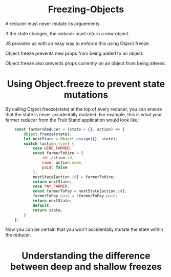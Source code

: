 <h1 align="center">
Freezing-Objects
</h1>

A reducer must never mutate its arguements.

If the state changes, the reducer must return a new object.

JS provides us with an easy way to enforce this using Object.freeze.

Object.freeze prevents new props from being added to an object.

Object.freeze also prevents props currently on an object from being altered.

<h1 align="center">
Using Object.freeze to prevent state mutations
</h1>

By calling Object.freeze(state) at the top of every reducer, you can ensure that the state is never accidentally mutated. For example, this is what your farmer reducer from the Fruit Stand application would look like:

```js
    const farmersReducer = (state = {}, action) => {
        Object.freeze(state);
        let nextState = Object.assign({}, state);
        switch (action.type) {
            case HIRE_FARMER:
            const farmerToHire = {
                id: action.id,
                name: action.name,
                paid: false
            };
            nextState[action.id] = farmerToHire;
            return nextState;
            case PAY_FARMER:
            const farmerToPay = nextState[action.id];
            farmerToPay.paid = !farmerToPay.paid;
            return nextState;
            default:
            return state;
        }
    };
```

Now you can be certain that you won't accidentally mutate the state within the reducer.

<h1 align="center">
Understanding the difference between deep and shallow freezes
</h1>
